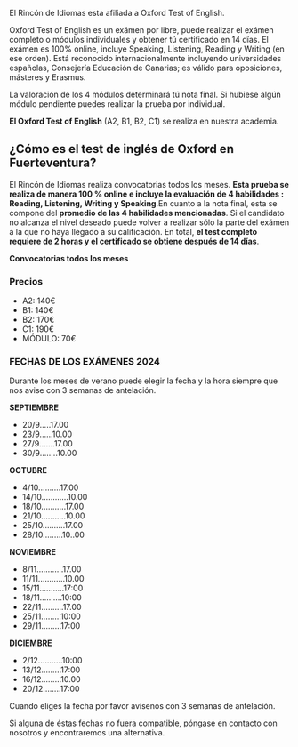E﻿l Rincón de Idiomas esta afiliada a Oxford Test of English.

Oxford Test of English es un exámen por libre, puede realizar el exámen completo o módulos individuales y obtener tú certificado en 14 días. El exámen es 100% online, incluye Speaking, Listening, Reading y Writing (en ese orden). Está reconocido internacionalmente incluyendo universidades españolas, Consejería Educación de Canarias; es válido para oposiciones, másteres y Erasmus.

La valoración de los 4 módulos determinará tú nota final. Si hubiese algún módulo pendiente puedes realizar la prueba por individual.

**El Oxford Test of English** (A2, B1, B2, C1) se realiza en nuestra academia. 

## ¿Cómo es el test de inglés de Oxford en Fuerteventura?

El Rincón de Idiomas realiza convocatorias todos los meses. **Esta prueba se realiza de manera 100 % online e incluye la evaluación de 4 habilidades : Reading, Listening, Writing y Speaking**.En cuanto a la nota final, esta se compone del **promedio de las 4 habilidades mencionadas**. Si el candidato no alcanza el nivel deseado puede volver a realizar sólo la parte del exámen a la que no haya llegado a su calificación. En total, **el test completo requiere de 2 horas y el certificado se obtiene después de 14 días**.

**Convocatorias todos los meses**

### Precios

* A2: 140€
* B1: 140€
* B2: 170€
* C1: 190€
* MÓDULO: 70€

### FECHAS DE LOS EXÁMENES 2024

Durante los meses de verano puede elegir la fecha y la hora siempre que nos avise con 3 semanas de antelación.

**S﻿EPTIEMBRE**

* 20/9.....17.00
* 23/9......10.00
* 27/9.......17.00
* 30/9........10.00

**O﻿CTUBRE**

* 4/10..........17.00
* 14/10............10.00
* 18/10...........17.00
* 21/10...........10.00
* 2﻿5/10..........17.00
* 2﻿8/10.........10..00

**N﻿OVIEMBRE**

* 8/11............17.00
* 11/11............10.00
* 15/11...........17:00
* 18/11..........10:00
* 2﻿2/11..........17.00
* 2﻿5/11.........10:00
* 29/11.........17:00

**D﻿ICIEMBRE**

* 2﻿/12...........10:00
* 1﻿3/12.........17:00
* 1﻿6/12.........10.00
* 20/12........17:00

C﻿uando eliges la fecha por favor avísenos con 3 semanas de antelación.

Si alguna de éstas fechas no fuera compatible, póngase en contacto con nosotros y encontraremos una alternativa.